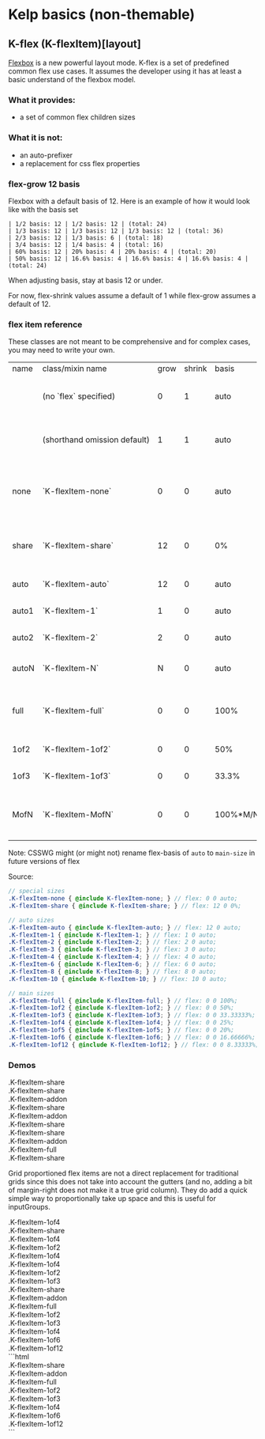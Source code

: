 # Kelp basics (non-themable)

## K-flex (K-flexItem)[layout]
[Flexbox](https://developer.mozilla.org/en-US/docs/Web/Guide/CSS/Flexible_boxes) is a new powerful layout mode. K-flex is a set of predefined common flex use cases. It assumes the developer using it has at least a basic understand of the flexbox model.

### What it provides:
- a set of common flex children sizes

### What it is not:
- an auto-prefixer
- a replacement for css flex properties

### flex-grow 12 basis
Flexbox with a default basis of 12. Here is an example of how it would look like with the basis set
```
| 1/2 basis: 12 | 1/2 basis: 12 | (total: 24)
| 1/3 basis: 12 | 1/3 basis: 12 | 1/3 basis: 12 | (total: 36)
| 2/3 basis: 12 | 1/3 basis: 6 | (total: 18)
| 3/4 basis: 12 | 1/4 basis: 4 | (total: 16)
| 60% basis: 12 | 20% basis: 4 | 20% basis: 4 | (total: 20)
| 50% basis: 12 | 16.6% basis: 4 | 16.6% basis: 4 | 16.6% basis: 4 | (total: 24)
```

When adjusting basis, stay at basis 12 or under.

For now, flex-shrink values assume a default of 1 while flex-grow assumes a default of 12.

### flex item reference
These classes are not meant to be comprehensive and for complex cases, you may need to write your own.
<!-- csv to markdown table style="white-space: nowrap"
name,class/mixin name,grow,shrink,basis,description
 ,(no `flex` specified),0,1,auto,<small>when no flex explicitly specified it uses `width` info</small>
 ,(shorthand omission default),1,1,auto,t<small>hese are the values filled when items omitted in shorthand</small>
none,`K-flexItem-none`,0,0,auto,<small>no flexing: takes up space it needs or defined. Same as `flex: none`</small>
share,`K-flexItem-share`,12,0,0%,<small>all space completely distributed (could get crumpled to ~0px)</small>
auto,`K-flexItem-auto`,12,0,auto,<small>extra space distributed; basis of 12</small>
auto1,`K-flexItem-1`,1,0,auto,<small>extra space distributed; basis of 1</small>
auto2,`K-flexItem-2`,2,0,auto,<small>extra space distributed; basis of 2</small>
autoN,`K-flexItem-N`,N,0,auto,<small>extra space distributed; basis of N: 1 2 3 4 6 8 10</small>
full,`K-flexItem-full`,0,0,100%,<small>always takes up the main size (same as the nonexistent 1of1)</small>
1of2,`K-flexItem-1of2`,0,0,50%,<small>always takes up 1/2th of the main size</small>
1of3,`K-flexItem-1of3`,0,0,33.3%,<small>always takes up 1/3th of the main size</small>
MofN,`K-flexItem-MofN`,0,0,100%*M/N,<small>available MofN sizes: 1of2 1of3 1of4 1of6 1of12 2of3 3of4 5of6</small>
-->

<table>
<tr><td>name</td><td>class/mixin name</td><td>grow</td><td>shrink</td><td>basis</td><td>description</td></tr>
<tr><td> </td><td style="white-space: nowrap">(no `flex` specified)</td><td>0</td><td>1</td><td>auto</td><td><small>when no flex explicitly specified it uses `width` info</small></td></tr>
<tr><td> </td><td style="white-space: nowrap">(shorthand omission default)</td><td>1</td><td>1</td><td>auto</td><td>t<small>hese are the values filled when items omitted in shorthand</small></td></tr>
<tr><td>none</td><td style="white-space: nowrap">`K-flexItem-none`</td><td>0</td><td>0</td><td>auto</td><td><small>no flexing: takes up space it needs or defined. Same as `flex: none`</small></td></tr>
<tr><td>share</td><td style="white-space: nowrap">`K-flexItem-share`</td><td>12</td><td>0</td><td>0%</td><td><small>all space completely distributed (could get crumpled to ~0px)</small></td></tr>
<tr><td>auto</td><td style="white-space: nowrap">`K-flexItem-auto`</td><td>12</td><td>0</td><td>auto</td><td><small>extra space distributed; basis of 12</small></td></tr>
<tr><td>auto1</td><td style="white-space: nowrap">`K-flexItem-1`</td><td>1</td><td>0</td><td>auto</td><td><small>extra space distributed; basis of 1</small></td></tr>
<tr><td>auto2</td><td style="white-space: nowrap">`K-flexItem-2`</td><td>2</td><td>0</td><td>auto</td><td><small>extra space distributed; basis of 2</small></td></tr>
<tr><td>autoN</td><td style="white-space: nowrap">`K-flexItem-N`</td><td>N</td><td>0</td><td>auto</td><td><small>extra space distributed; basis of N: 1 2 3 4 6 8 10</small></td></tr>
<tr><td>full</td><td style="white-space: nowrap">`K-flexItem-full`</td><td>0</td><td>0</td><td>100%</td><td><small>always takes up the main size (same as the nonexistent 1of1)</small></td></tr>
<tr><td>1of2</td><td style="white-space: nowrap">`K-flexItem-1of2`</td><td>0</td><td>0</td><td>50%</td><td><small>always takes up 1/2th of the main size</small></td></tr>
<tr><td>1of3</td><td style="white-space: nowrap">`K-flexItem-1of3`</td><td>0</td><td>0</td><td>33.3%</td><td><small>always takes up 1/3th of the main size</small></td></tr>
<tr><td>MofN</td><td style="white-space: nowrap">`K-flexItem-MofN`</td><td>0</td><td>0</td><td>100%*M/N</td><td><small>available MofN sizes: 1of2 1of3 1of4 1of6 1of12 2of3 3of4 5of6</small></td></tr>
</table>

Note: CSSWG might (or might not) rename flex-basis of `auto` to `main-size` in future versions of flex

Source:
```scss
// special sizes
.K-flexItem-none { @include K-flexItem-none; } // flex: 0 0 auto;
.K-flexItem-share { @include K-flexItem-share; } // flex: 12 0 0%;

// auto sizes
.K-flexItem-auto { @include K-flexItem-auto; } // flex: 12 0 auto;
.K-flexItem-1 { @include K-flexItem-1; } // flex: 1 0 auto;
.K-flexItem-2 { @include K-flexItem-2; } // flex: 2 0 auto;
.K-flexItem-3 { @include K-flexItem-3; } // flex: 3 0 auto;
.K-flexItem-4 { @include K-flexItem-4; } // flex: 4 0 auto;
.K-flexItem-6 { @include K-flexItem-6; } // flex: 6 0 auto;
.K-flexItem-8 { @include K-flexItem-8; } // flex: 8 0 auto;
.K-flexItem-10 { @include K-flexItem-10; } // flex: 10 0 auto;

// main sizes
.K-flexItem-full { @include K-flexItem-full; } // flex: 0 0 100%;
.K-flexItem-1of2 { @include K-flexItem-1of2; } // flex: 0 0 50%;
.K-flexItem-1of3 { @include K-flexItem-1of3; } // flex: 0 0 33.33333%;
.K-flexItem-1of4 { @include K-flexItem-1of4; } // flex: 0 0 25%;
.K-flexItem-1of5 { @include K-flexItem-1of5; } // flex: 0 0 20%;
.K-flexItem-1of6 { @include K-flexItem-1of6; } // flex: 0 0 16.66666%;
.K-flexItem-1of12 { @include K-flexItem-1of12; } // flex: 0 0 8.33333%;
```

### Demos
<div class="kelpDocs-flexDemo-container">
  <div class="K-flexItem-share">.K-flexItem-share</div>
  <div class="K-flexItem-share">.K-flexItem-share</div>
</div>
<div class="kelpDocs-flexDemo-container">
  <div class="K-flexItem-addon">.K-flexItem-addon</div>
  <div class="K-flexItem-share">.K-flexItem-share</div>
</div>
<div class="kelpDocs-flexDemo-container">
  <div class="K-flexItem-addon">.K-flexItem-addon</div>
  <div class="K-flexItem-share">.K-flexItem-share</div>
  <div class="K-flexItem-share">.K-flexItem-share</div>
</div>
<div class="kelpDocs-flexDemo-container">
  <div class="K-flexItem-addon">.K-flexItem-addon</div>
  <div class="K-flexItem-full">.K-flexItem-full</div>
  <div class="K-flexItem-share">.K-flexItem-share</div>
</div>

Grid proportioned flex items are not a direct replacement for traditional grids since this does not take into account the gutters (and no, adding a bit of margin-right does not make it a true grid column). They do add a quick simple way to proportionally take up space and this is useful for inputGroups.

<div class="kelpDocs-flexDemo-container">
  <div class="K-flexItem-1of4">.K-flexItem-1of4</div>
  <div class="K-flexItem-share">.K-flexItem-share</div>
</div>
<div class="kelpDocs-flexDemo-container">
  <div class="K-flexItem-1of4">.K-flexItem-1of4</div>
  <div class="K-flexItem-1of2">.K-flexItem-1of2</div>
  <div class="K-flexItem-1of4">.K-flexItem-1of4</div>
</div>
<div class="kelpDocs-flexDemo-container">
  <div class="K-flexItem-1of4">.K-flexItem-1of4</div>
  <div class="K-flexItem-1of2">.K-flexItem-1of2</div>
  <div class="K-flexItem-1of3">.K-flexItem-1of3</div>
</div>

<div class="kelpDocs-flexDemo-container">
  <div class="K-flexItem-share">.K-flexItem-share</div>
  <div class="K-flexItem-addon">.K-flexItem-addon</div>
  <div class="K-flexItem-full">.K-flexItem-full</div>
  <div class="K-flexItem-1of2">.K-flexItem-1of2</div>
  <div class="K-flexItem-1of3">.K-flexItem-1of3</div>
  <div class="K-flexItem-1of4">.K-flexItem-1of4</div>
  <div class="K-flexItem-1of6">.K-flexItem-1of6</div>
  <div class="K-flexItem-1of12">.K-flexItem-1of12</div>
</div>
```html
<div class="kelpDocs-flexDemo-container">
  <div class="K-flexItem-share">.K-flexItem-share</div>
  <div class="K-flexItem-addon">.K-flexItem-addon</div>
  <div class="K-flexItem-full">.K-flexItem-full</div>
  <div class="K-flexItem-1of2">.K-flexItem-1of2</div>
  <div class="K-flexItem-1of3">.K-flexItem-1of3</div>
  <div class="K-flexItem-1of4">.K-flexItem-1of4</div>
  <div class="K-flexItem-1of6">.K-flexItem-1of6</div>
  <div class="K-flexItem-1of12">.K-flexItem-1of12</div>
</div>
```

